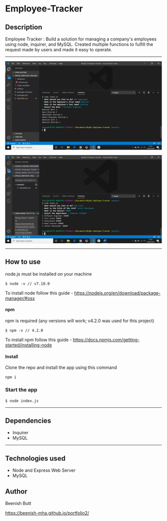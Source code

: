 # Employee-Tracker

## Description

Employee Tracker : Build a solution for managing a company's employees using node, inquirer, and MySQL. Created multiple functions to fulfill the request made by users and made it easy to operate.

---

![screenshot of the app](https://github.com/beenish-mha/MySQL-Employee-Tracker/blob/master/images/employeeTracker1.jpg)

![screenshot of the app](https://github.com/beenish-mha/MySQL-Employee-Tracker/blob/master/images/employeeTracker2.jpg)

---

## How to use

node.js must be installed on your machine

```
$ node -v // v7.10.0
```

To install node follow this guide -
https://nodejs.org/en/download/package-manager/#osx

#### npm

npm is required (any versions will work; v4.2.0 was used for this project)

```
$ npm -v // 4.2.0
```

To install npm follow this guide -
https://docs.npmjs.com/getting-started/installing-node

#### Install

Clone the repo and install the app using this command

```
npm i
```

### Start the app

```
$ node index.js
```

---

## Dependencies

- Inquirer
- MySQL

---

## Technologies used

- Node and Express Web Server
- MySQL

## Author

Beenish Butt

https://beenish-mha.github.io/portfolio2/
